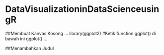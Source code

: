 # DataVisualizationinDataScienceusingR
##Membuat Kanvas Kosong
...
library(ggplot2)
#Ketik function ggplot() di bawah ini
ggplot()
...

##Menambahkan Judul
